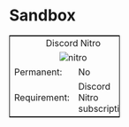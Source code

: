 # Sandbox

<table style="width:200px; border:1px solid black; float:center">
<tr>
<td colspan="2" style="text-align:center">Discord Nitro</td>
</tr>
<tr>
<td colspan="2" style="text-align:center"><img src="https://cdn.discordapp.com/emojis/340386793075769345.png?v=1" alt="nitro"></td>
</tr>
<tr>
<td>Permanent:</td>
<td>No</td>
</tr>
<tr>
<td>Requirement:</td>
<td>Discord Nitro subscription.</td>
</tr>
</table> 